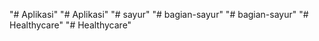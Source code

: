 "# Aplikasi" 
"# Aplikasi" 
"# sayur" 
"# bagian-sayur" 
"# bagian-sayur" 
"# Healthycare" 
"# Healthycare" 
